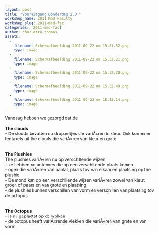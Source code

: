 ```yaml
---
layout: post
title: "Vooruitgang Donderdag 2.0 "
workshop_name: 2011 Mad Faculty
workshop_slug: 2011-mad-fac
categories: [2011-mad-fac]
author: charlotte_thomas 
assets:
  -
    filename: Schermafbeelding 2011-09-22 om 15.51.52.png
    type: image
  -
    filename: Schermafbeelding 2011-09-22 om 15.53.21.png
    type: image
  -
    filename: Schermafbeelding 2011-09-22 om 15.52.30.png
    type: image
  -
    filename: Schermafbeelding 2011-09-22 om 15.52.49.png
    type: image
  -
    filename: Schermafbeelding 2011-09-22 om 15.53.14.png
    type: image
---
```

<div>Vandaag hebben we gezorgd dat de&nbsp;</div><div><br /></div><div><div><b>The clouds</b></div></div><div>- De clouds bevatten nu druppeltjes die variÃ«ren in kleur. Ook komen er tentakels uit the clouds die variÃ«ren van kleur en grote&nbsp;</div><div><b><br /></b></div><div><b><br /></b></div><div><b>The Plushies</b></div><div>The plushies variÃ«ren nu op verschillende wijzen</div><div>- ze hebben nu antennes die op een verschillende plaats komen</div><div>- ogen die variÃ«ren van aantal, plaats tov van elkaar en plaatsing op the plushie</div><div>- De mond kan op een verschillende wijzen variÃ«ren zowel van kleur: groen of paars en van grote en plaatsing</div><div>- de plushies kunnen verschillen van vorm en verschillen van plaatsing tov de octopus</div><div><b><br /></b></div><div><b></b></div><div><b><br /></b></div><div><div style="font-weight: bold; "><b>The Octopus&nbsp;</b></div><div>- is nu geplaatst op de wolken</div><div>- de octopus heeft variÃ«rende vlekken die variÃ«ren van grote en van vorm.</div><div><div><br /></div></div></div>
